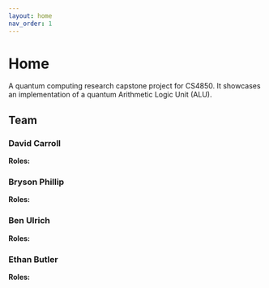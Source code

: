 ```yaml
---
layout: home
nav_order: 1
---
```


# Home

A quantum computing research capstone project for CS4850. It showcases an implementation of a quantum Arithmetic Logic Unit (ALU).

## Team

### David Carroll

**Roles:**

### Bryson Phillip

**Roles:**

### Ben Ulrich

**Roles:**

### Ethan Butler

**Roles:**
